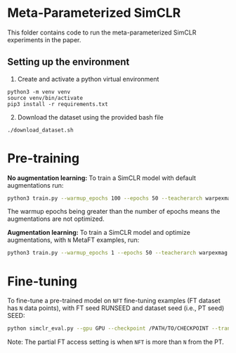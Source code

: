 # Meta-Parameterized SimCLR
This folder contains code to run the meta-parameterized SimCLR experiments in the paper.


## Setting up the environment

1. Create and activate a python virtual environment
```python3
python3 -m venv venv
source venv/bin/activate
pip3 install -r requirements.txt
```

2. Download the dataset using the provided bash file
```bash
./download_dataset.sh
```

# Pre-training

**No augmentation learning:** To train a SimCLR model with default augmentations run:

```bash
python3 train.py --warmup_epochs 100 --epochs 50 --teacherarch warpexmag --studentarch resnet34 --seed <SEED>
```

The warmup epochs being greater than the number of epochs means the augmentations are not optimized.


**Augmentation learning:** To train a SimCLR model and optimize augmentations, with `N` MetaFT examples, run:

```bash
python3 train.py --warmup_epochs 1 --epochs 50 --teacherarch warpexmag --gpu GPU --seed SEED --ex N
```



# Fine-tuning

To fine-tune a pre-trained model on `NFT` fine-tuning examples (FT dataset has `N` data points), with FT seed RUNSEED and dataset seed (i.e., PT seed) SEED:

```bash
python simclr_eval.py --gpu GPU --checkpoint /PATH/TO/CHECKPOINT --transfer_eval --runseed RUNSEED --seed SEED --ex NFT
```

Note: The partial FT access setting is when `NFT` is more than `N` from the PT.

